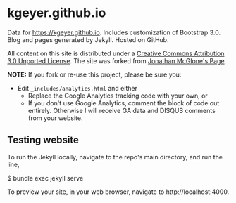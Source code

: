 # kgeyer.github.io

Data for https://kgeyer.github.io. Includes customization of Bootstrap 3.0. Blog and pages generated by Jekyll. Hosted on GitHub.

All content on this site is distributed under a [Creative Commons Attribution 3.0 Unported License](http://creativecommons.org/licenses/by/3.0/deed.en_US).
The site was forked from [Jonathan McGlone's Page](http://jmcglone.com/guides/github-pages/).

**NOTE:** If you fork or re-use this project, please be sure you:

* Edit `_includes/analytics.html` and either
  * Replace the Google Analytics tracking code with your own, or
  * If you don't use Google Analytics, comment the block of code out entirely.
Otherwise I will receive GA data and DISQUS comments from your website.

## Testing website
To run the Jekyll locally, navigate to the repo's main directory, and run the line,

$ bundle exec jekyll serve

To preview your site, in your web browser, navigate to http://localhost:4000.
